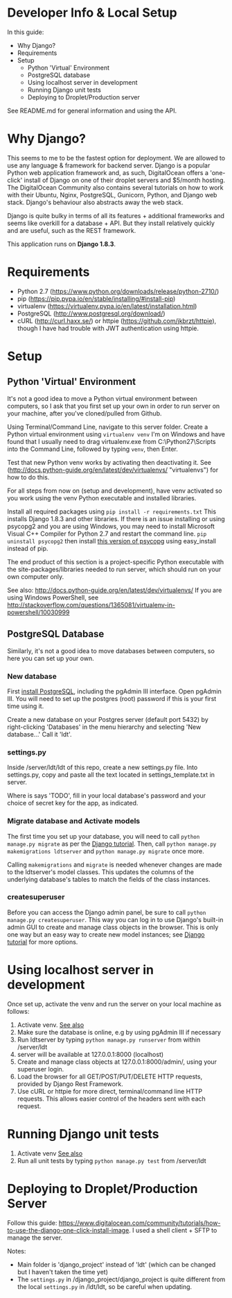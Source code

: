 # Developer Info & Local Setup

In this guide:

* Why Django?
* Requirements
* Setup
	* Python 'Virtual' Environment
	* PostgreSQL database
	* Using localhost server in development
	* Running Django unit tests
	* Deploying to Droplet/Production server

See README.md for general information and using the API.



# Why Django?

This seems to me to be the fastest option for deployment. We are allowed to use any language & framework for backend server. Django is a popular Python web application framework and, as such, DigitalOcean offers a 'one-click' install of Django on one of their droplet servers and $5/month hosting.  The DigitalOcean Community also contains several tutorials on how to work with their Ubuntu, Nginx, PostgreSQL, Gunicorn, Python, and Django web stack. Django's behaviour also abstracts away the web stack.

Django is quite bulky in terms of all its features + additional frameworks and seems like overkill for a database + API. But they install relatively quickly and are useful, such as the REST framework.

This application runs on **Django 1.8.3**.



# Requirements

* Python 2.7 (https://www.python.org/downloads/release/python-2710/)
* pip (https://pip.pypa.io/en/stable/installing/#install-pip)
* virtualenv (https://virtualenv.pypa.io/en/latest/installation.html)
* PostgreSQL (http://www.postgresql.org/download/)
* cURL (http://curl.haxx.se/) or httpie (https://github.com/jkbrzt/httpie), though I have had trouble with JWT authentication using httpie.



# Setup

## Python 'Virtual' Environment

It's not a good idea to move a Python virtual environment between computers, so I ask that you first set up your own in order to run server on your machine, after you've cloned/pulled from Github.

Using Terminal/Command Line, navigate to this server folder.  Create a Python virtual environment using  `virtualenv venv`  I'm on Windows and have found that I usually need to drag virtualenv.exe from C:\Python27\Scripts into the Command Line, followed by typing `venv`, then Enter.

Test that new Python venv works by activating then deactivating it. See (http://docs.python-guide.org/en/latest/dev/virtualenvs/ "virtualenvs") for how to do this.

For all steps from now on (setup and development), have venv activated so you work using the venv Python executable and installed libraries.

Install all required packages using `pip install -r requirements.txt`  This installs Django 1.8.3 and other libraries. If there is an issue installing or using psycopg2 and you are using Windows, you may need to install Microsoft Visual C++ Compiler for Python 2.7 and restart the command line. `pip uninstall psycopg2` then install [this version of psycopg](http://www.stickpeople.com/projects/python/win-psycopg/) using easy_install instead of pip.

The end product of this section is a project-specific Python executable with the site-packages/libraries needed to run server, which should run on your own computer only.

See also:
http://docs.python-guide.org/en/latest/dev/virtualenvs/
If you are using Windows PowerShell, see
http://stackoverflow.com/questions/1365081/virtualenv-in-powershell/10030999


## PostgreSQL Database

Similarly, it's not a good idea to move databases between computers, so here you can set up your own.


### New database

First [install PostgreSQL](http://www.postgresql.org/download/), including the pgAdmin III interface.  Open pgAdmin III. You will need to set up the postgres (root) password if this is your first time using it.

Create a new database on your Postgres server (default port 5432) by right-clicking 'Databases' in the menu hierarchy and selecting 'New database...' Call it 'ldt'.


### settings.py

Inside /server/ldt/ldt of this repo, create a new settings.py file.  Into settings.py, copy and paste all the text located in settings_template.txt in server.

Where is says 'TODO', fill in your local database's password and your choice of secret key for the app, as indicated.


### Migrate database and Activate models

The first time you set up your database, you will need to call `python manage.py migrate` as per the [Django tutorial](https://docs.djangoproject.com/en/1.8/intro/tutorial01/). Then, call `python manage.py makemigrations ldtserver` and `python manage.py migrate` once more.

Calling `makemigrations` and `migrate` is needed whenever changes are made to the ldtserver's model classes. This updates the columns of the underlying database's tables to match the fields of the class instances.


### createsuperuser

Before you can access the Django admin panel, be sure to call `python manage.py createsuperuser`. This way you can log in to use Django's built-in admin GUI to create and manage class objects in the browser. This is only one way but an easy way to create new model instances; see [Django tutorial](https://docs.djangoproject.com/en/1.8/intro/tutorial01/) for more options.



# Using localhost server in development

Once set up, activate the venv and run the server on your local machine as follows:

1. Activate venv. [See also](http://docs.python-guide.org/en/latest/dev/virtualenvs/)
1. Make sure the database is online, e.g by using pgAdmin III if necessary
1. Run ldtserver by typing `python manage.py runserver` from within /server/ldt
1. server will be available at 127.0.0.1:8000 (localhost)
1. Create and manage class objects at 127.0.0.1:8000/admin/, using your superuser login.
1. Load the browser for all GET/POST/PUT/DELETE HTTP requests, provided by Django Rest Framework.
1. Use cURL or httpie for more direct, terminal/command line HTTP requests. This allows easier control of the headers sent with each request.



# Running Django unit tests

1. Activate venv [See also](http://docs.python-guide.org/en/latest/dev/virtualenvs/)
1. Run all unit tests by typing `python manage.py test` from /server/ldt



# Deploying to Droplet/Production Server

Follow this guide: https://www.digitalocean.com/community/tutorials/how-to-use-the-django-one-click-install-image. I used a shell client + SFTP to manage the server.

Notes:
* Main folder is 'django_project' instead of 'ldt' (which can be changed but I haven't taken the time yet)
* The `settings.py` in /django_project/django_project is quite different from the local `settings.py` in /ldt/ldt, so be careful when updating.
